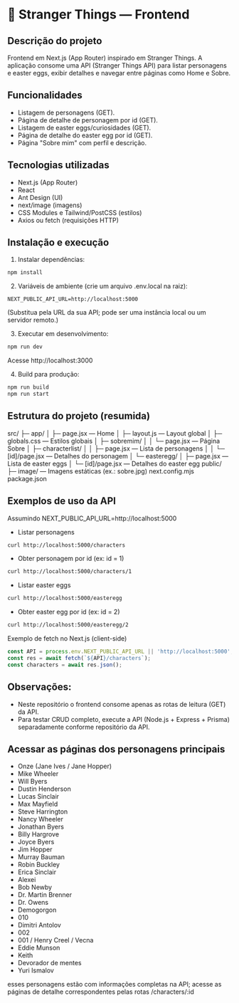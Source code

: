 # 👾 Stranger Things — Frontend

Descrição do projeto
-------------------
Frontend em Next.js (App Router) inspirado em Stranger Things. A aplicação consome uma API (Stranger Things API) para listar personagens e easter eggs, exibir detalhes e navegar entre páginas como Home e Sobre.

Funcionalidades
---------------
- Listagem de personagens (GET).
- Página de detalhe de personagem por id (GET).
- Listagem de easter eggs/curiosidades (GET).
- Página de detalhe do easter egg por id (GET).
- Página "Sobre mim" com perfil e descrição.

Tecnologias utilizadas
---------------------
- Next.js (App Router)
- React
- Ant Design (UI)
- next/image (imagens)
- CSS Modules e Tailwind/PostCSS (estilos)
- Axios ou fetch (requisições HTTP)

Instalação e execução
---------------------
1. Instalar dependências:
```sh
npm install
```

2. Variáveis de ambiente (crie um arquivo .env.local na raiz):
```
NEXT_PUBLIC_API_URL=http://localhost:5000
```
(Substitua pela URL da sua API; pode ser uma instância local ou um servidor remoto.)

3. Executar em desenvolvimento:
```sh
npm run dev
```
Acesse http://localhost:3000

4. Build para produção:
```sh
npm run build
npm run start
```

Estrutura do projeto (resumida)
-------------------------------
src/
├─ app/
│  ├─ page.jsx                — Home
│  ├─ layout.js               — Layout global
│  ├─ globals.css             — Estilos globais
│  ├─ sobremim/
│  │  └─ page.jsx             — Página Sobre
│  ├─ characterlist/
│  │  ├─ page.jsx             — Lista de personagens
│  │  └─ [id]/page.jsx        — Detalhes do personagem
│  └─ easteregg/
│     ├─ page.jsx             — Lista de easter eggs
│     └─ [id]/page.jsx        — Detalhes do easter egg
public/
├─ image/                     — Imagens estáticas (ex.: sobre.jpg)
next.config.mjs
package.json

Exemplos de uso da API
----------------------
Assumindo NEXT_PUBLIC_API_URL=http://localhost:5000

- Listar personagens
```sh
curl http://localhost:5000/characters
```

- Obter personagem por id (ex: id = 1)
```sh
curl http://localhost:5000/characters/1
```

- Listar easter eggs
```sh
curl http://localhost:5000/easteregg
```

- Obter easter egg por id (ex: id = 2)
```sh
curl http://localhost:5000/easteregg/2
```

Exemplo de fetch no Next.js (client-side)
```js
const API = process.env.NEXT_PUBLIC_API_URL || 'http://localhost:5000';
const res = await fetch(`${API}/characters`);
const characters = await res.json();
```

Observações:
-----------
- Neste repositório o frontend consome apenas as rotas de leitura (GET) da API.
- Para testar CRUD completo, execute a API (Node.js + Express + Prisma) separadamente conforme repositório da API.

Acessar as páginas dos personagens principais
---------------------------------------------
- Onze (Jane Ives / Jane Hopper)
- Mike Wheeler
- Will Byers
- Dustin Henderson
- Lucas Sinclair
- Max Mayfield
- Steve Harrington
- Nancy Wheeler
- Jonathan Byers
- Billy Hargrove
- Joyce Byers
- Jim Hopper
- Murray Bauman
- Robin Buckley
- Erica Sinclair
- Alexei
- Bob Newby
- Dr. Martin Brenner
- Dr. Owens
- Demogorgon
- 010
- Dimitri Antolov
- 002
- 001 / Henry Creel / Vecna
- Eddie Munson
- Keith
- Devorador de mentes
- Yuri Ismalov

 esses personagens estão com informações completas na API; acesse as páginas de detalhe correspondentes pelas rotas /characters/:id 

